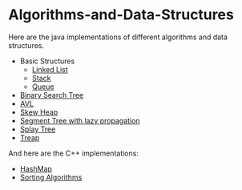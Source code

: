 # Algorithms-and-Data-Structures

Here are the java implementations of different algorithms and data structures.

* Basic Structures
  - [Linked List](https://github.com/Vurbanov/Algorithms-and-Data-Structures/blob/master/Java%20Algorithms%20and%20Data%20Structures/basic/structures/SingleLinkedList.java)
  - [Stack](https://github.com/Vurbanov/Algorithms-and-Data-Structures/blob/master/Java%20Algorithms%20and%20Data%20Structures/basic/structures/StackImpl.java)
  - [Queue](https://github.com/Vurbanov/Algorithms-and-Data-Structures/blob/master/Java%20Algorithms%20and%20Data%20Structures/basic/structures/Queue.java)
* [Binary Search Tree](https://github.com/Vurbanov/Algorithms-and-Data-Structures/blob/master/Java%20Algorithms%20and%20Data%20Structures/bst/BST.java)
* [AVL](https://github.com/Vurbanov/Algorithms-and-Data-Structures/blob/master/Java%20Algorithms%20and%20Data%20Structures/com/fmi/ads/avl/AVLTree.java)
* [Skew Heap](https://github.com/Vurbanov/Algorithms-and-Data-Structures/blob/master/Java%20Algorithms%20and%20Data%20Structures/heaps/SkewHeap.java)
* [Segment Tree with lazy propagation](https://github.com/Vurbanov/Algorithms-and-Data-Structures/blob/master/Java%20Algorithms%20and%20Data%20Structures/segmentTree/SegmentTree.java)
* [Splay Tree](https://github.com/Vurbanov/Algorithms-and-Data-Structures/blob/master/Java%20Algorithms%20and%20Data%20Structures/splayTree/SplayTree.java)
* [Treap](https://github.com/Vurbanov/Algorithms-and-Data-Structures/blob/master/Java%20Algorithms%20and%20Data%20Structures/treap/TreapImplementation.java)

And here are the C++ implementations:

* [HashMap](https://github.com/Vurbanov/Algorithms-and-Data-Structures/blob/master/C%2B%2B%20Algorithms/HashMap.h)
* [Sorting Algorithms](https://github.com/Vurbanov/Algorithms-and-Data-Structures/blob/master/C%2B%2B%20Algorithms/sort.h)

